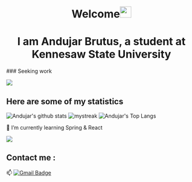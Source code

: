 <h1 align="center">Welcome<img src="https://github.com/souvikguria98/souvikguria98/blob/master/Hi.gif" width="30"> </h1>

<h1 align="center">I am Andujar Brutus, a student at Kennesaw State University</h1>
### Seeking work


<a href="https://www.youtube.com/watch?v=dQw4w9WgXcQ"><img src="https://user-images.githubusercontent.com/73097560/115834477-dbab4500-a447-11eb-908a-139a6edaec5c.gif"></a>

## Here are some of my statistics
![Andujar's github stats](https://github-readme-stats.vercel.app/api?username=Brutusa&show_icons=true&theme=tokyonight)
<img src="https://github-readme-streak-stats.herokuapp.com/?user=Brutusa&theme=tokyonight" alt="mystreak"/>
![Andujar's Top Langs](https://github-readme-stats.vercel.app/api/top-langs/?username=Brutusa&theme=tokyonight&layout=compact)

🌱 I’m currently learning Spring & React

<a href="https://www.youtube.com/watch?v=dQw4w9WgXcQ"><img src="https://user-images.githubusercontent.com/73097560/115834477-dbab4500-a447-11eb-908a-139a6edaec5c.gif"></a>

## Contact me : 
📫 [![Gmail Badge](https://img.shields.io/badge/-andujar.brutus@gmail.com-blue?style=flat-roundedrectangle&logo=Gmail&logoColor=white&link=mailto:andujar.brutus@gmail.com)](andujar.brutus@gmail.com)
